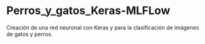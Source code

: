 # Perros_y_gatos_Keras-MLFLow
Creación de una red neuronal con Keras y para la clasificación de imágenes de gatos y perros.
